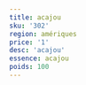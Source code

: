 ```yaml
---
title: acajou
sku: '302'
region: amériques
price: '1'
desc: 'acajou'
essence: acajou
poids: 100
---
```


